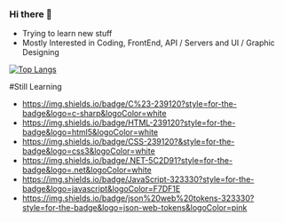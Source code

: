 ### Hi there 👋

- Trying to learn new stuff
- Mostly Interested in Coding, FrontEnd,  API / Servers and UI / Graphic Designing

[![Top Langs](https://github-readme-stats.vercel.app/api/top-langs/?username=Jhun260Sloth&layout=compact&theme=dark)](https://github.com/Jhun260Sloth)

#Still Learning
- https://img.shields.io/badge/C%23-239120?style=for-the-badge&logo=c-sharp&logoColor=white
- https://img.shields.io/badge/HTML-239120?style=for-the-badge&logo=html5&logoColor=white
- https://img.shields.io/badge/CSS-239120?&style=for-the-badge&logo=css3&logoColor=white
- https://img.shields.io/badge/.NET-5C2D91?style=for-the-badge&logo=.net&logoColor=white
- https://img.shields.io/badge/JavaScript-323330?style=for-the-badge&logo=javascript&logoColor=F7DF1E
- https://img.shields.io/badge/json%20web%20tokens-323330?style=for-the-badge&logo=json-web-tokens&logoColor=pink
